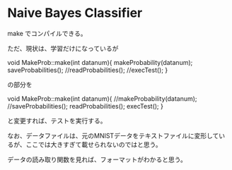 # Naive Bayes Classifier

make 
でコンパイルできる。

ただ、現状は、学習だけになっているが

void MakeProb::make(int datanum){
    makeProbability(datanum);
    saveProbabilities();
    //readProbabilities();
    //execTest();
}

の部分を

void MakeProb::make(int datanum){
    //makeProbability(datanum);
    //saveProbabilities();
    readProbabilities();
    execTest();
}

と変更すれば、テストを実行する。

なお、データファイルは、元のMNISTデータをテキストファイルに変形しているが、ここでは大きすぎて載せられないのではと思う。

データの読み取り関数を見れば、フォーマットがわかると思う。
